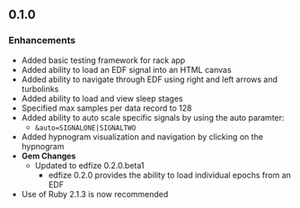 ## 0.1.0

### Enhancements
- Added basic testing framework for rack app
- Added ability to load an EDF signal into an HTML canvas
- Added ability to navigate through EDF using right and left arrows and turbolinks
- Added ability to load and view sleep stages
- Specified max samples per data record to 128
- Added ability to auto scale specific signals by using the auto paramter:
  - `&auto=SIGNALONE|SIGNALTWO`
- Added hypnogram visualization and navigation by clicking on the hypnogram
- **Gem Changes**
  - Updated to edfize 0.2.0.beta1
    - edfize 0.2.0 provides the ability to load individual epochs from an EDF
- Use of Ruby 2.1.3 is now recommended

